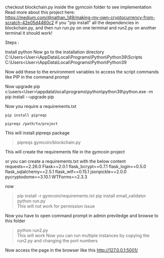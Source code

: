 checkout blockchain.py inside the gymcoin folder to see implementation \
Read more about this project here: https://medium.com/@nathan_149/making-my-own-cryptocurrency-from-scratch-42e05d4460c2
if you "pip install" all the dependencies in blockchain.py, and then run run.py on one terminal and run2.py on another terminal it should work!


Steps : 

Install python 
Now go to the installation directory 
C:\Users\<User>\AppData\Local\Programs\Python\Python39\Scripts
C:\Users\<User>\AppData\Local\Programs\Python\Python39

Now add these to the environment variables to access the script commands like PIP in the command prompt



Now upgrade pip 
c:\users\<User>\appdata\local\programs\python\python39\python.exe -m pip install --upgrade pip

Now you require a requirements.txt 
```
pip install pipreqs

pipreqs /path/to/project
```

This will install pipreqs package 

> pipreqs gymcoin/blockchain.py 

This will create the requirements file in the gymcoin project 

or you can create a requirements.txt with the below content 
requests==2.26.0
Flask==2.0.1
flask_bcrypt==0.7.1
flask_login==0.5.0
flask_sqlalchemy==2.5.1
flask_wtf==0.15.1
jsonpickle==2.0.0
pycryptodome==3.10.1
WTForms==2.3.3

now 
> pip install -r gymcoin/requirements.txt
>pip install email_validator
> python run.py    
This will not work for permission issue 

Now you have to open command prompt in admin previledge and browse to this folder 
 
> python run2.py  
This will work
Now you can run multiple instances by copying the run2.py and changing the port numbers 

Now access the page in the browser like this 
http://127.0.0.1:5001/